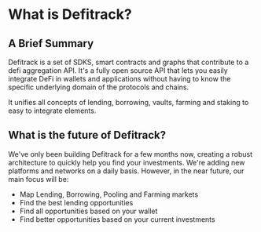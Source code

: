 # What is Defitrack?

## A Brief Summary

Defitrack is a set of SDKS, smart contracts and graphs that contribute to a defi aggregation API. It's a fully open source API that lets you easily integrate DeFi in wallets and applications without having to know the specific underlying domain of the protocols and chains.&#x20;

It unifies all concepts of lending, borrowing, vaults, farming and staking to easy to integrate elements.

## What is the future of Defitrack?

We've only been building Defitrack for a few months now, creating a robust architecture to quickly help you find your investments. We're adding new platforms and networks on a daily basis. However, in the near future, our main focus will be:

* Map Lending, Borrowing, Pooling and Farming markets
* Find the best lending opportunities
* Find all opportunities based on your wallet
* Find better opportunities based on your current investments

